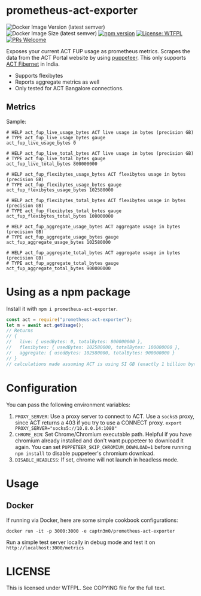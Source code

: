 # prometheus-act-exporter

![Docker Image Version (latest semver)](https://img.shields.io/docker/v/captn3m0/prometheus-act-exporter) ![Docker Image Size (latest semver)](https://img.shields.io/docker/image-size/captn3m0/prometheus-act-exporter) [![npm version](https://badge.fury.io/js/prometheus-act-exporter.svg)](https://badge.fury.io/js/prometheus-act-exporter) [![License: WTFPL](https://img.shields.io/badge/License-WTFPL-blue.svg)](http://www.wtfpl.net/) [![PRs Welcome](https://img.shields.io/badge/PRs-welcome-brightgreen.svg)](http://makeapullrequest.com)

Exposes your current ACT FUP usage as prometheus metrics. Scrapes the data from the ACT Portal website by using [puppeteer](https://developers.google.com/web/tools/puppeteer/). This only supports [ACT Fibernet](https://www.actcorp.in/) in India.

- Supports flexibytes
- Reports aggregate metrics as well
- Only tested for ACT Bangalore connections.

## Metrics

Sample:

```
# HELP act_fup_live_usage_bytes ACT live usage in bytes (precision GB)
# TYPE act_fup_live_usage_bytes gauge
act_fup_live_usage_bytes 0

# HELP act_fup_live_total_bytes ACT live usage in bytes (precision GB)
# TYPE act_fup_live_total_bytes gauge
act_fup_live_total_bytes 800000000

# HELP act_fup_flexibytes_usage_bytes ACT flexibytes usage in bytes (precision GB)
# TYPE act_fup_flexibytes_usage_bytes gauge
act_fup_flexibytes_usage_bytes 102580000

# HELP act_fup_flexibytes_total_bytes ACT flexibytes usage in bytes (precision GB)
# TYPE act_fup_flexibytes_total_bytes gauge
act_fup_flexibytes_total_bytes 100000000

# HELP act_fup_aggregate_usage_bytes ACT aggregate usage in bytes (precision GB)
# TYPE act_fup_aggregate_usage_bytes gauge
act_fup_aggregate_usage_bytes 102580000

# HELP act_fup_aggregate_total_bytes ACT aggregate usage in bytes (precision GB)
# TYPE act_fup_aggregate_total_bytes gauge
act_fup_aggregate_total_bytes 900000000
```

# Using as a npm package

Install it with `npm i prometheus-act-exporter`.

```js
const act = require("prometheus-act-exporter");
let m = await act.getUsage();
// Returns
// {
//   live: { usedBytes: 0, totalBytes: 800000000 },
//   flexibytes: { usedBytes: 102580000, totalBytes: 100000000 },
//   aggregate: { usedBytes: 102580000, totalBytes: 900000000 }
// }
// calculations made assuming ACT is using SI GB (exactly 1 billion bytes)
```

# Configuration

You can pass the following environment variables:

1.  `PROXY_SERVER`: Use a proxy server to connect to ACT. Use a `socks5` proxy, since ACT returns a 403 if you try to use a CONNECT proxy. `export PROXY_SERVER="socks5://10.8.0.14:1080"`
2.  `CHROME_BIN`: Set Chrome/Chromium executable path. Helpful if you have chromium already installed and don't want puppeteer to download it again. You can set `PUPPETEER_SKIP_CHROMIUM_DOWNLOAD=1` before running `npm install` to disable puppeteer's chromium download.
3.  `DISABLE_HEADLESS`: If set, chrome will not launch in headless mode.

# Usage

## Docker

If running via Docker, here are some simple cookbook configurations:

`docker run -it -p 3000:3000 -e captn3m0/prometheus-act-exporter`

Run a simple test server locally in debug mode and test it on `http://localhost:3000/metrics`

# LICENSE

This is licensed under WTFPL. See COPYING file for the full text.
